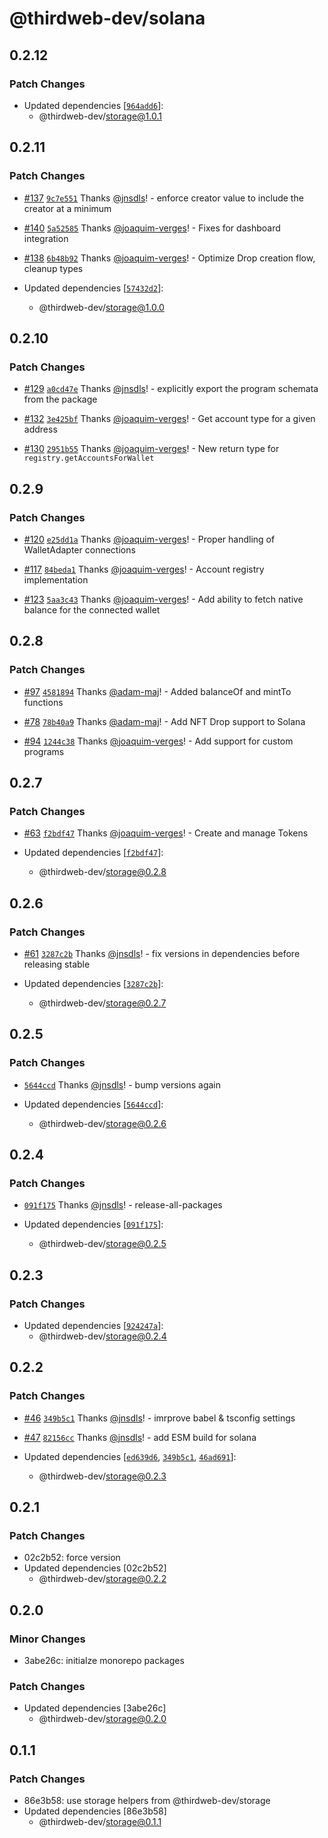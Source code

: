 # @thirdweb-dev/solana

## 0.2.12

### Patch Changes

- Updated dependencies [[`964add6`](https://github.com/thirdweb-dev/js/commit/964add6f205577298b8f4b9ce7298e5bf09e88e7)]:
  - @thirdweb-dev/storage@1.0.1

## 0.2.11

### Patch Changes

- [#137](https://github.com/thirdweb-dev/js/pull/137) [`9c7e551`](https://github.com/thirdweb-dev/js/commit/9c7e5518fffa1c1628179fc69d524be7105d3a75) Thanks [@jnsdls](https://github.com/jnsdls)! - enforce creator value to include the creator at a minimum

- [#140](https://github.com/thirdweb-dev/js/pull/140) [`5a52585`](https://github.com/thirdweb-dev/js/commit/5a52585a7a2cd0041dfbb5124582a3c0403b285b) Thanks [@joaquim-verges](https://github.com/joaquim-verges)! - Fixes for dashboard integration

- [#138](https://github.com/thirdweb-dev/js/pull/138) [`6b48b92`](https://github.com/thirdweb-dev/js/commit/6b48b9288b38b66c1177b19c00bfab9fee7c529d) Thanks [@joaquim-verges](https://github.com/joaquim-verges)! - Optimize Drop creation flow, cleanup types

- Updated dependencies [[`57432d2`](https://github.com/thirdweb-dev/js/commit/57432d21c4c9e880a36c61f4988c60af61ac9d44)]:
  - @thirdweb-dev/storage@1.0.0

## 0.2.10

### Patch Changes

- [#129](https://github.com/thirdweb-dev/js/pull/129) [`a0cd47e`](https://github.com/thirdweb-dev/js/commit/a0cd47ec3596d23f974e58d668ce02e34bfe3528) Thanks [@jnsdls](https://github.com/jnsdls)! - explicitly export the program schemata from the package

- [#132](https://github.com/thirdweb-dev/js/pull/132) [`3e425bf`](https://github.com/thirdweb-dev/js/commit/3e425bf8e65db99fc4043ea5d2bc4b863eabce52) Thanks [@joaquim-verges](https://github.com/joaquim-verges)! - Get account type for a given address

- [#130](https://github.com/thirdweb-dev/js/pull/130) [`2951b55`](https://github.com/thirdweb-dev/js/commit/2951b5533c13d1d7633c491df7e5710b0a6608dd) Thanks [@joaquim-verges](https://github.com/joaquim-verges)! - New return type for `registry.getAccountsForWallet`

## 0.2.9

### Patch Changes

- [#120](https://github.com/thirdweb-dev/js/pull/120) [`e25dd1a`](https://github.com/thirdweb-dev/js/commit/e25dd1ac8e5ef25d844b2d570ac557b0440e6e51) Thanks [@joaquim-verges](https://github.com/joaquim-verges)! - Proper handling of WalletAdapter connections

- [#117](https://github.com/thirdweb-dev/js/pull/117) [`84beda1`](https://github.com/thirdweb-dev/js/commit/84beda1cbb17f1e5ffb1edbea2acb7c42f47fbab) Thanks [@joaquim-verges](https://github.com/joaquim-verges)! - Account registry implementation

- [#123](https://github.com/thirdweb-dev/js/pull/123) [`5aa3c43`](https://github.com/thirdweb-dev/js/commit/5aa3c433d790a2f65515758171f5822864826367) Thanks [@joaquim-verges](https://github.com/joaquim-verges)! - Add ability to fetch native balance for the connected wallet

## 0.2.8

### Patch Changes

- [#97](https://github.com/thirdweb-dev/js/pull/97) [`4581894`](https://github.com/thirdweb-dev/js/commit/45818944e530ad99d1371f2170da7cfc8bf6d94e) Thanks [@adam-maj](https://github.com/adam-maj)! - Added balanceOf and mintTo functions

- [#78](https://github.com/thirdweb-dev/js/pull/78) [`78b40a9`](https://github.com/thirdweb-dev/js/commit/78b40a94df929a84ba36a96fd85eef5e7a1ff8ed) Thanks [@adam-maj](https://github.com/adam-maj)! - Add NFT Drop support to Solana

- [#94](https://github.com/thirdweb-dev/js/pull/94) [`1244c38`](https://github.com/thirdweb-dev/js/commit/1244c38162d23212cea50a4b8e86e65d5514504d) Thanks [@joaquim-verges](https://github.com/joaquim-verges)! - Add support for custom programs

## 0.2.7

### Patch Changes

- [#63](https://github.com/thirdweb-dev/js/pull/63) [`f2bdf47`](https://github.com/thirdweb-dev/js/commit/f2bdf47b4fd06433be367c9aac6d11a8dbbf1a1a) Thanks [@joaquim-verges](https://github.com/joaquim-verges)! - Create and manage Tokens

- Updated dependencies [[`f2bdf47`](https://github.com/thirdweb-dev/js/commit/f2bdf47b4fd06433be367c9aac6d11a8dbbf1a1a)]:
  - @thirdweb-dev/storage@0.2.8

## 0.2.6

### Patch Changes

- [#61](https://github.com/thirdweb-dev/js/pull/61) [`3287c2b`](https://github.com/thirdweb-dev/js/commit/3287c2b0f233332fe4a095f973deed8efab91db6) Thanks [@jnsdls](https://github.com/jnsdls)! - fix versions in dependencies before releasing stable

- Updated dependencies [[`3287c2b`](https://github.com/thirdweb-dev/js/commit/3287c2b0f233332fe4a095f973deed8efab91db6)]:
  - @thirdweb-dev/storage@0.2.7

## 0.2.5

### Patch Changes

- [`5644ccd`](https://github.com/thirdweb-dev/js/commit/5644ccd3ee2ff330e4e5840d3266033376750117) Thanks [@jnsdls](https://github.com/jnsdls)! - bump versions again

- Updated dependencies [[`5644ccd`](https://github.com/thirdweb-dev/js/commit/5644ccd3ee2ff330e4e5840d3266033376750117)]:
  - @thirdweb-dev/storage@0.2.6

## 0.2.4

### Patch Changes

- [`091f175`](https://github.com/thirdweb-dev/js/commit/091f1758604d40e825ea28a13c2699d67bc75d8c) Thanks [@jnsdls](https://github.com/jnsdls)! - release-all-packages

- Updated dependencies [[`091f175`](https://github.com/thirdweb-dev/js/commit/091f1758604d40e825ea28a13c2699d67bc75d8c)]:
  - @thirdweb-dev/storage@0.2.5

## 0.2.3

### Patch Changes

- Updated dependencies [[`924247a`](https://github.com/thirdweb-dev/js/commit/924247a8ed5ef1867dccfad9479b00f71795ebf6)]:
  - @thirdweb-dev/storage@0.2.4

## 0.2.2

### Patch Changes

- [#46](https://github.com/thirdweb-dev/js/pull/46) [`349b5c1`](https://github.com/thirdweb-dev/js/commit/349b5c1e028a06616d40de84257fd8d1cf05df83) Thanks [@jnsdls](https://github.com/jnsdls)! - imrprove babel & tsconfig settings

- [#47](https://github.com/thirdweb-dev/js/pull/47) [`82156cc`](https://github.com/thirdweb-dev/js/commit/82156cc727166230d301eeaf8fdc422332b06a8e) Thanks [@jnsdls](https://github.com/jnsdls)! - add ESM build for solana

- Updated dependencies [[`ed639d6`](https://github.com/thirdweb-dev/js/commit/ed639d659d9d746321fb8858212d22cc16d9cd19), [`349b5c1`](https://github.com/thirdweb-dev/js/commit/349b5c1e028a06616d40de84257fd8d1cf05df83), [`46ad691`](https://github.com/thirdweb-dev/js/commit/46ad691a1636dbc7915ade22067ccfa1d39f7851)]:
  - @thirdweb-dev/storage@0.2.3

## 0.2.1

### Patch Changes

- 02c2b52: force version
- Updated dependencies [02c2b52]
  - @thirdweb-dev/storage@0.2.2

## 0.2.0

### Minor Changes

- 3abe26c: initialze monorepo packages

### Patch Changes

- Updated dependencies [3abe26c]
  - @thirdweb-dev/storage@0.2.0

## 0.1.1

### Patch Changes

- 86e3b58: use storage helpers from @thirdweb-dev/storage
- Updated dependencies [86e3b58]
  - @thirdweb-dev/storage@0.1.1
